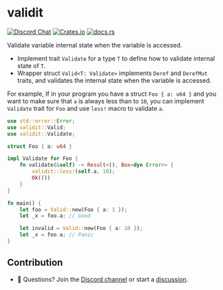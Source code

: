 # validit


[![Discord Chat](https://img.shields.io/discord/1180545690976391251?logo=discord&style=flat-square)](https://discord.gg/fFPsTqYqUg)
[![Crates.io](https://img.shields.io/crates/v/validit.svg)](https://crates.io/crates/validit)
[![docs.rs](https://docs.rs/validit/badge.svg)](https://docs.rs/validit)

Validate variable internal state when the variable is accessed.

- Implement trait `Validate` for a type `T` to define how to validate internal state of `T`.
- Wrapper struct `Valid<T: Validate>` implements `Deref` and `DerefMut` traits, and validates
  the internal state when the variable is accessed.

For example, If in your program you have a struct `Foo { a: u64 }` and you want to make sure
that `a` is always less than to `10`, you can implement `Validate` trait for `Foo` and use
`less!` macro to validate `a`.

```rust
use std::error::Error;
use validit::Valid;
use validit::Validate;

struct Foo { a: u64 }

impl Validate for Foo {
    fn validate(&self) -> Result<(), Box<dyn Error>> {
        validit::less!(self.a, 10);
        Ok(())
    }
}

fn main() {
    let foo = Valid::new(Foo { a: 1 });
    let _x = foo.a; // Good

    let invalid = Valid::new(Foo { a: 10 });
    let _x = foo.a; // Panic
}
```

## Contribution

- 🙌 Questions? Join the [Discord channel](https://discord.gg/fFPsTqYqUg) or start a [discussion](https://github.com/drmingdrmer/validit/discussions/new).
